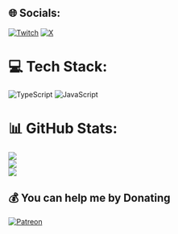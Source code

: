
## 🌐 Socials:
[![Twitch](https://img.shields.io/badge/Twitch-%239146FF.svg?logo=Twitch&logoColor=white)](https://twitch.tv/lildanlid) [![X](https://img.shields.io/badge/X-black.svg?logo=X&logoColor=white)](https://x.com/lildanlid) 

# 💻 Tech Stack:
![TypeScript](https://img.shields.io/badge/typescript-%23007ACC.svg?style=for-the-badge&logo=typescript&logoColor=white) ![JavaScript](https://img.shields.io/badge/javascript-%23323330.svg?style=for-the-badge&logo=javascript&logoColor=%23F7DF1E)
# 📊 GitHub Stats:
![](https://github-readme-stats.vercel.app/api?username=lildanlid&theme=dark&hide_border=false&include_all_commits=false&count_private=false)<br/>
![](https://nirzak-streak-stats.vercel.app/?user=lildanlid&theme=dark&hide_border=false)<br/>
![](https://github-readme-stats.vercel.app/api/top-langs/?username=lildanlid&theme=dark&hide_border=false&include_all_commits=false&count_private=false&layout=compact)

  ## 💰 You can help me by Donating
  [![Patreon](https://img.shields.io/badge/Patreon-F96854?style=for-the-badge&logo=patreon&logoColor=white)](https://patreon.com/lildanlid) 

  
<!-- Proudly created with GPRM ( https://gprm.itsvg.in ) -->
